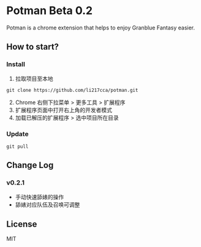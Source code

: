 # Potman Beta 0.2

Potman is a chrome extension that helps to enjoy Granblue Fantasy easier.

## How to start?

### Install
1. 拉取项目至本地
```
git clone https://github.com/li217cca/potman.git
```
2. Chrome 右侧下拉菜单 > 更多工具 > 扩展程序
3. 扩展程序页面中打开右上角的开发者模式
4. 加载已解压的扩展程序 > 选中项目所在目录

### Update
```
git pull
```

## Change Log

### v0.2.1
* 手动快速舔婊的操作
* 舔婊对应队伍及召唤可调整

## License

MIT
